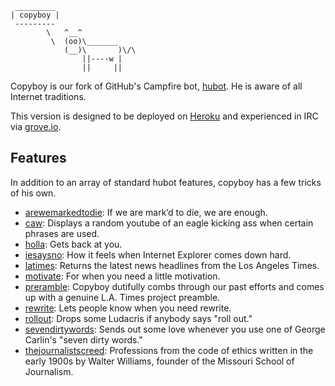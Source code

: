 <pre><code> _________
| copyboy |
 ---------
        \   ^__^
         \  (oo)\_______
            (__)\       )\/\
                ||----w |
                ||     ||</code></pre>

Copyboy is our fork of GitHub's Campfire bot, [hubot](https://github.com/github/hubot). He is aware of all Internet traditions.

This version is designed to be deployed on [Heroku](http://heroku.com) and experienced in IRC via [grove.io](http://grove.io).

## Features

In addition to an array of standard hubot features, copyboy has a few tricks of his own.

* [arewemarkedtodie](https://github.com/datadesk/copyboy/blob/master/scripts/arewemarkedtodie.coffee): If we are mark’d to die, we are enough.
* [caw](https://github.com/datadesk/copyboy/blob/master/scripts/caw.coffee): Displays a random youtube of an eagle kicking ass when certain phrases are used.
* [holla](https://github.com/datadesk/copyboy/blob/master/scripts/holla.coffee): Gets back at you.
* [iesaysno](https://github.com/datadesk/copyboy/blob/master/scripts/iesaysno.coffee): How it feels when Internet Explorer comes down hard.
* [latimes](https://github.com/datadesk/copyboy/blob/master/scripts/latimes.coffee): Returns the latest news headlines from the Los Angeles Times.
* [motivate](https://github.com/datadesk/copyboy/blob/master/scripts/motivate.coffee): For when you need a little motivation.
* [preramble](https://github.com/datadesk/copyboy/blob/master/scripts/preramble.coffee): Copyboy dutifully combs through our past efforts and comes up with a genuine L.A. Times project preamble.
* [rewrite](https://github.com/datadesk/copyboy/blob/master/scripts/rewrite.coffee): Lets people know when you need rewrite.
* [rollout](https://github.com/datadesk/copyboy/blob/master/scripts/rollout.coffee): Drops some Ludacris if anybody says "roll out."
* [sevendirtywords](https://github.com/datadesk/copyboy/blob/master/scripts/sevendirtywords.coffee): Sends out some love whenever you use one of George Carlin's "seven dirty words."
* [thejournalistscreed](https://github.com/datadesk/copyboy/blob/master/scripts/thejournalistscreed.coffee): Professions from the code of ethics written in the early 1900s by Walter Williams, founder of the Missouri School of Journalism.
